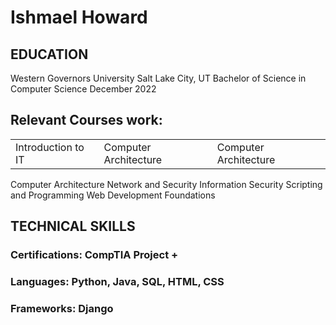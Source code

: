 # Ishmael Howard

## EDUCATION
Western Governors University Salt Lake City, UT
Bachelor of Science in Computer Science December 2022

## Relevant Courses work:
|                   |                      |         |
| ----------------- | ---------------------| --------|
|Introduction to IT | Computer Architecture| Computer Architecture|
Computer Architecture
Network and Security
Information Security
Scripting and Programming
Web Development Foundations

## TECHNICAL SKILLS
### Certifications: CompTIA Project +
### Languages:      Python, Java, SQL, HTML, CSS
### Frameworks:     Django